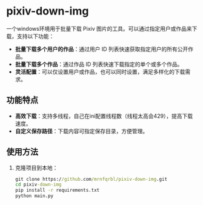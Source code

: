 # pixiv-down-img

一个windows环境用于批量下载 Pixiv 图片的工具。可以通过指定用户或作品来下载，支持以下功能：

- **批量下载多个用户的作品**：通过用户 ID 列表快速获取指定用户的所有公开作品。
- **批量下载多个作品**：通过作品 ID 列表快速下载指定的单个或多个作品。
- **灵活配置**：可以仅设置用户或作品，也可以同时设置，满足多样化的下载需求。

## 功能特点

- **高效下载**：支持多线程，自己在ini配置线程数（线程太高会429），提高下载速度。
- **自定义保存路径**：下载内容可指定保存目录，方便管理。

## 使用方法

1. 克隆项目到本地：
   ```cmd
   git clone https://github.com/mrnfqrbl/pixiv-down-img.git
   cd pixiv-down-img
   pip install -r requirements.txt 
   python main.py
